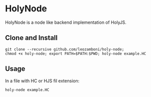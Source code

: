 # HolyNode

HolyNode is a node like backend implementation of HolyJS.

## Clone and Install

```
git clone --recursive github.com/leozamboni/holy-node;
chmod +x holy-node; export PATH=$PATH:$PWD; holy-node example.HC
```

## Usage

In a file with HC or HJS fil extension:

```holy-node example.HC```

